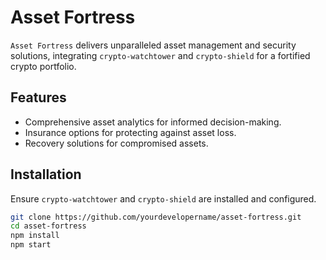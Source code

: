# Asset Fortress

`Asset Fortress` delivers unparalleled asset management and security solutions, integrating `crypto-watchtower` and `crypto-shield` for a fortified crypto portfolio.

## Features

- Comprehensive asset analytics for informed decision-making.
- Insurance options for protecting against asset loss.
- Recovery solutions for compromised assets.

## Installation

Ensure `crypto-watchtower` and `crypto-shield` are installed and configured.

```bash
git clone https://github.com/yourdevelopername/asset-fortress.git
cd asset-fortress
npm install
npm start